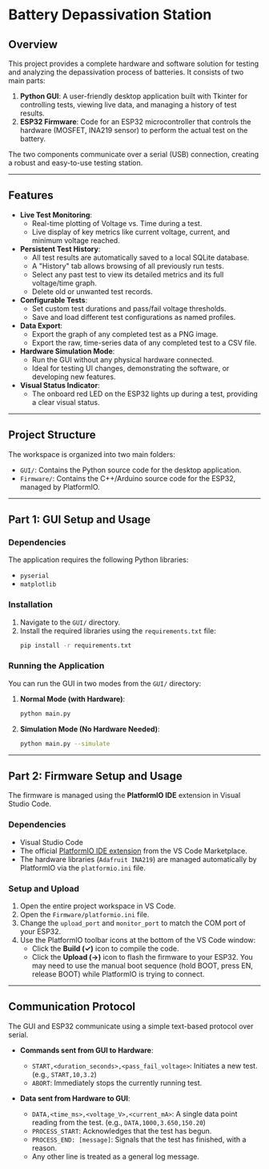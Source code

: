 # Battery Depassivation Station

## Overview

This project provides a complete hardware and software solution for testing and analyzing the depassivation process of batteries. It consists of two main parts:

1.  **Python GUI**: A user-friendly desktop application built with Tkinter for controlling tests, viewing live data, and managing a history of test results.
2.  **ESP32 Firmware**: Code for an ESP32 microcontroller that controls the hardware (MOSFET, INA219 sensor) to perform the actual test on the battery.

The two components communicate over a serial (USB) connection, creating a robust and easy-to-use testing station.

---

## Features

- **Live Test Monitoring**:
  - Real-time plotting of Voltage vs. Time during a test.
  - Live display of key metrics like current voltage, current, and minimum voltage reached.
- **Persistent Test History**:
  - All test results are automatically saved to a local SQLite database.
  - A "History" tab allows browsing of all previously run tests.
  - Select any past test to view its detailed metrics and its full voltage/time graph.
  - Delete old or unwanted test records.
- **Configurable Tests**:
  - Set custom test durations and pass/fail voltage thresholds.
  - Save and load different test configurations as named profiles.
- **Data Export**:
  - Export the graph of any completed test as a PNG image.
  - Export the raw, time-series data of any completed test to a CSV file.
- **Hardware Simulation Mode**:
  - Run the GUI without any physical hardware connected.
  - Ideal for testing UI changes, demonstrating the software, or developing new features.
- **Visual Status Indicator**:
  - The onboard red LED on the ESP32 lights up during a test, providing a clear visual status.

---

## Project Structure

The workspace is organized into two main folders:

-   `GUI/`: Contains the Python source code for the desktop application.
-   `Firmware/`: Contains the C++/Arduino source code for the ESP32, managed by PlatformIO.

---

## Part 1: GUI Setup and Usage

### Dependencies

The application requires the following Python libraries:

-   `pyserial`
-   `matplotlib`

### Installation

1.  Navigate to the `GUI/` directory.
2.  Install the required libraries using the `requirements.txt` file:
    ```bash
    pip install -r requirements.txt
    ```

### Running the Application

You can run the GUI in two modes from the `GUI/` directory:

1.  **Normal Mode (with Hardware)**:
    ```bash
    python main.py
    ```
2.  **Simulation Mode (No Hardware Needed)**:
    ```bash
    python main.py --simulate
    ```

---

## Part 2: Firmware Setup and Usage

The firmware is managed using the **PlatformIO IDE** extension in Visual Studio Code.

### Dependencies

-   Visual Studio Code
-   The official [PlatformIO IDE extension](https://platformio.org/install/ide?install=vscode) from the VS Code Marketplace.
-   The hardware libraries (`Adafruit INA219`) are managed automatically by PlatformIO via the `platformio.ini` file.

### Setup and Upload

1.  Open the entire project workspace in VS Code.
2.  Open the `Firmware/platformio.ini` file.
3.  Change the `upload_port` and `monitor_port` to match the COM port of your ESP32.
4.  Use the PlatformIO toolbar icons at the bottom of the VS Code window:
    -   Click the **Build (✓)** icon to compile the code.
    -   Click the **Upload (→)** icon to flash the firmware to your ESP32. You may need to use the manual boot sequence (hold BOOT, press EN, release BOOT) while PlatformIO is trying to connect.

---

## Communication Protocol

The GUI and ESP32 communicate using a simple text-based protocol over serial.

-   **Commands sent from GUI to Hardware**:
    -   `START,<duration_seconds>,<pass_fail_voltage>`: Initiates a new test. (e.g., `START,10,3.2`)
    -   `ABORT`: Immediately stops the currently running test.

-   **Data sent from Hardware to GUI**:
    -   `DATA,<time_ms>,<voltage_V>,<current_mA>`: A single data point reading from the test. (e.g., `DATA,1000,3.650,150.20`)
    -   `PROCESS_START`: Acknowledges that the test has begun.
    -   `PROCESS_END: [message]`: Signals that the test has finished, with a reason.
    -   Any other line is treated as a general log message.
